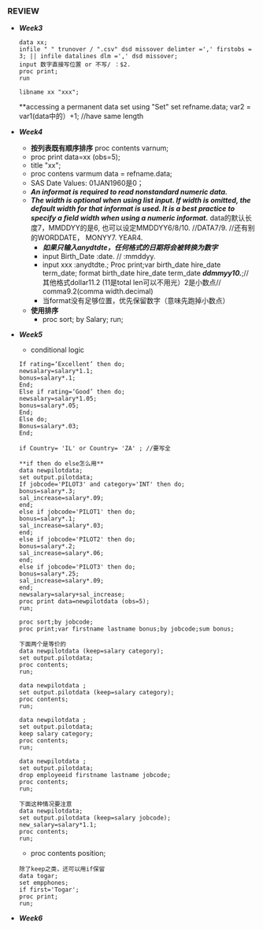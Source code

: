 ### REVIEW
* ***Week3***
  ```
  data xx;
  infile " " trunover / ".csv" dsd missover delimter =',' firstobs = 3; || infile datalines dlm =',' dsd missover;
  input 数字直接写位置 or 不写/ ：$2.
  proc print;
  run
  ```
  ```
  libname xx "xxx";
  ```
  **accessing a permanent data set using "Set"
  set refname.data; 
  var2 = var1(data中的）+1; //have same length
  
* ***Week4***
  - **按列表既有顺序排序**
    proc contents varnum;
  - proc print data=xx (obs=5);
  - title "xx"; 
  - proc contens varmum data = refname.data;
  - SAS Date Values: 01JAN1960是0；
  - ***An informat is required to read nonstandard numeric data.***
  - ***The width is optional when using list input. If width is omitted, the default width for that informat is used. It is a best practice to specify a field width when using a numeric informat.*** data的默认长度7，MMDDYY的是6, 也可以设定MMDDYY6/8/10. //DATA7/9. //还有别的WORDDATE， MONYY7. YEAR4.
    - ***如果只输入anydtdte，任何格式的日期将会被转换为数字***
    - input Birth_Date :date.  // :mmddyy. 
    - input xxx :anydtdte.;
      Proc print;var birth_date hire_date term_date;
      format birth_date hire_date term_date ***ddmmyy10.***;// 其他格式dollar11.2 (11是total len可以不用光）2是小数点// comma9.2(comma width.decimal)
    - 当format没有足够位置，优先保留数字（意味先跑掉小数点）
  - **使用排序**
    - proc sort;
        by Salary;
      run;
* ***Week5***
  - conditional logic
  ```
  If rating=‘Excellent’ then do;
  newsalary=salary*1.1;
  bonus=salary*.1;
  End;
  Else if rating=‘Good’ then do;
  newsalary=salary*1.05;
  bonus=salary*.05;
  End;
  Else do;
  Bonus=salary*.03;
  End;
  ```
  ```
  if Country= 'IL' or Country= 'ZA' ; //要写全
  ```
  ```
  **if then do else怎么用**
  data newpilotdata;
  set output.pilotdata;
  If jobcode='PILOT3' and category='INT' then do;
  bonus=salary*.3;
  sal_increase=salary*.09;
  end;
  else if jobcode='PILOT1' then do;
  bonus=salary*.1;
  sal_increase=salary*.03;
  end;
  else if jobcode='PILOT2' then do;
  bonus=salary*.2;
  sal_increase=salary*.06;
  end;
  else if jobcode='PILOT3' then do;
  bonus=salary*.25;
  sal_increase=salary*.09;
  end;
  newsalary=salary+sal_increase;
  proc print data=newpilotdata (obs=5);
  run;
  ```
  ```
  proc sort;by jobcode;
  proc print;var firstname lastname bonus;by jobcode;sum bonus;
  ```
  
  ```
  下面两个是等价的
  data newpilotdata (keep=salary category);
  set output.pilotdata;
  proc contents;
  run;
  
  data newpilotdata ;
  set output.pilotdata (keep=salary category);
  proc contents;
  run;
  
  data newpilotdata ;
  set output.pilotdata;
  keep salary category;
  proc contents;
  run;

  data newpilotdata ;
  set output.pilotdata;
  drop employeeid firstname lastname jobcode;
  proc contents;
  run;
  ```
  
  ```
  下面这种情况要注意
  data newpilotdata;
  set output.pilotdata (keep=salary jobcode);
  new_salary=salary*1.1;
  proc contents;
  run;
  ```
  - proc contents position;
  
  ```
  除了keep之类，还可以用if保留
  data togar;
  set empphones;
  if first='Togar';
  proc print;
  run;
  ```
* ***Week6***
